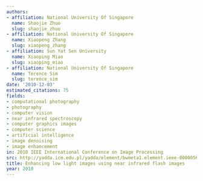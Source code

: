 ```yaml
---
authors:
- affiliation: National University Of Singapore
  name: Shaojie Zhuo
  slug: shaojie_zhuo
- affiliation: National University Of Singapore
  name: Xiaopeng Zhang
  slug: xiaopeng_zhang
- affiliation: Sun Yat Sen University
  name: Xiaoping Miao
  slug: xiaoping_miao
- affiliation: National University Of Singapore
  name: Terence Sim
  slug: terence_sim
date: '2010-12-03'
estimated_citations: 75
fields:
- computational photography
- photography
- computer vision
- near infrared spectroscopy
- computer graphics images
- computer science
- artificial intelligence
- image denoising
- image enhancement
in: 2010 IEEE International Conference on Image Processing
src: http://yadda.icm.edu.pl/yadda/element/bwmeta1.element.ieee-000005652900
title: Enhancing low light images using near infrared flash images
year: 2010
---
```

